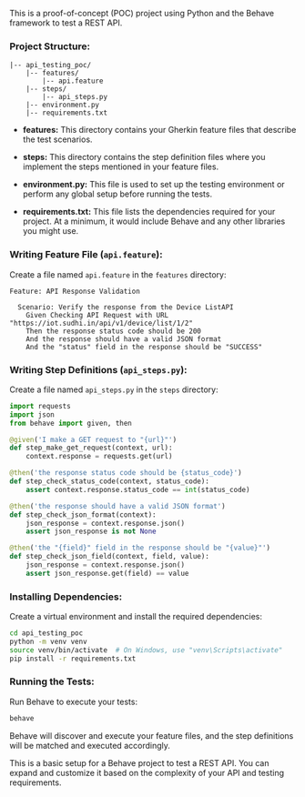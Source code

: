 This is a proof-of-concept (POC) project using Python and the Behave framework to test a REST API.

### Project Structure:

```plaintext
|-- api_testing_poc/
    |-- features/
        |-- api.feature
    |-- steps/
        |-- api_steps.py
    |-- environment.py
    |-- requirements.txt
```

- **features:** This directory contains your Gherkin feature files that describe the test scenarios.

- **steps:** This directory contains the step definition files where you implement the steps mentioned in your feature files.

- **environment.py:** This file is used to set up the testing environment or perform any global setup before running the tests.

- **requirements.txt:** This file lists the dependencies required for your project. At a minimum, it would include Behave and any other libraries you might use.

### Writing Feature File (`api.feature`):

Create a file named `api.feature` in the `features` directory:

```gherkin
Feature: API Response Validation

  Scenario: Verify the response from the Device ListAPI
    Given Checking API Request with URL "https://iot.sudhi.in/api/v1/device/list/1/2"
    Then the response status code should be 200
    And the response should have a valid JSON format
    And the "status" field in the response should be "SUCCESS"
```

### Writing Step Definitions (`api_steps.py`):

Create a file named `api_steps.py` in the `steps` directory:

```python
import requests
import json
from behave import given, then

@given('I make a GET request to "{url}"')
def step_make_get_request(context, url):
    context.response = requests.get(url)

@then('the response status code should be {status_code}')
def step_check_status_code(context, status_code):
    assert context.response.status_code == int(status_code)

@then('the response should have a valid JSON format')
def step_check_json_format(context):
    json_response = context.response.json()
    assert json_response is not None

@then('the "{field}" field in the response should be "{value}"')
def step_check_json_field(context, field, value):
    json_response = context.response.json()
    assert json_response.get(field) == value
```

### Installing Dependencies:

Create a virtual environment and install the required dependencies:

```bash
cd api_testing_poc
python -m venv venv
source venv/bin/activate  # On Windows, use "venv\Scripts\activate"
pip install -r requirements.txt
```

### Running the Tests:

Run Behave to execute your tests:

```bash
behave
```

Behave will discover and execute your feature files, and the step definitions will be matched and executed accordingly.

This is a basic setup for a Behave project to test a REST API. You can expand and customize it based on the complexity of your API and testing requirements.